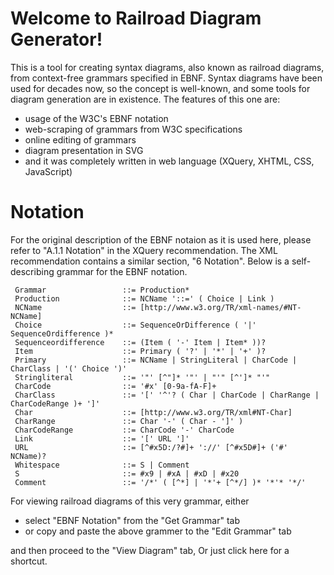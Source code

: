 Welcome to Railroad Diagram Generator!
======================================

This is a tool for creating syntax diagrams, also known as railroad
diagrams, from context-free grammars specified in EBNF. Syntax
diagrams have been used for decades now, so the concept is well-known,
and some tools for diagram generation are in existence. The features
of this one are:

* usage of the W3C's EBNF notation
* web-scraping of grammars from W3C specifications
* online editing of grammars
* diagram presentation in SVG
* and it was completely written in web language (XQuery, XHTML, CSS,
  JavaScript)
  
Notation
========

For the original description of the EBNF notaion as it is used here,
please refer to "A.1.1 Notation" in the XQuery recommendation. The XML
recommendation contains a similar section, "6 Notation". Below is a
self-describing grammar for the EBNF notation.

```
 Grammar                 ::= Production*
 Production              ::= NCName '::=' ( Choice | Link )
 NCName                  ::= [http://www.w3.org/TR/xml-names/#NT-NCName]
 Choice                  ::= SequenceOrDifference ( '|' SequenceOrdifference )*
 Sequenceordifference    ::= (Item ( '-' Item | Item* ))?
 Item                    ::= Primary ( '?' | '*' | '+' )?
 Primary                 ::= NCName | StringLiteral | CharCode | CharClass | '(' Choice ')'
 Stringliteral           ::= '"' [^"]* '"' | "'" [^']* "'"
 CharCode                ::= '#x' [0-9a-fA-F]+
 CharClass               ::= '[' '^'? ( Char | CharCode | CharRange | CharCodeRange )+ ']'
 Char                    ::= [http://www.w3.org/TR/xml#NT-Char]
 CharRange               ::= Char '-' ( Char - ']' )
 CharCodeRange           ::= CharCode '-' CharCode
 Link                    ::= '[' URL ']'
 URL                     ::= [^#x5D:/?#]+ '://' [^#x5D#]+ ('#' NCName)?
 Whitespace              ::= S | Comment
 S                       ::= #x9 | #xA | #xD | #x20
 Comment                 ::= '/*' ( [^*] | '*'+ [^*/] )* '*'* '*/'
```

For viewing railroad diagrams of this very grammar, either

* select "EBNF Notation" from the "Get Grammar" tab
* or copy and paste the above grammer to the "Edit Grammar" tab

and then proceed to the "View Diagram" tab, Or just click here for a shortcut.
